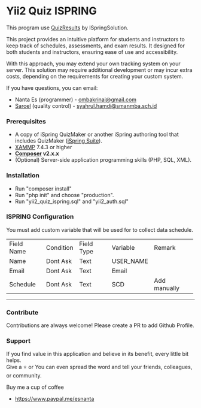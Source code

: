 <h1>
    <strong>Yii2 Quiz ISPRING</strong>
</h1>
<p>
    This program use
    <a href="https://github.com/ispringsolutions/QuizResults">QuizResults</a>
    by ISpringSolution.
</p>
<p>
    This project provides an intuitive platform for students and instructors
    to keep track of schedules, assessments, and exam results. It designed
    for both students and instructors, ensuring ease of use and accessibility.
</p>
<p>
    With this approach, you may extend your own tracking system on your server.
    This solution may require additional development or may incur extra costs,
    depending on the requirements for creating your custom system.
</p>

<p>
    If you have questions, you can email:
</p>

* Nanta Es (programmer) - ombakrinai@gmail.com
* [Saroel](https://github.com/saroel01) (quality control) - syahrul.hamdi@smanmba.sch.id

<h3>
    <strong>Prerequisites</strong>
</h3>
<ul>
    <li>
        A copy of iSpring QuizMaker or another iSpring authoring tool that includes
        QuizMaker (<a href="https://www.ispringsolutions.com/">iSpring Suite</a>).
    </li>
    <li>
        <a href="https://www.apachefriends.org/">XAMMP</a>
        7.4.3 or higher
    </li>
    <li>
        <strong><a href="https://getcomposer.org/">Composer</a>&nbsp;v2.x.x</strong>
    </li>
    <li>
        (Optional) Server-side application programming skills (PHP, SQL, XML).
    </li>
</ul>
<h3>
    <strong>Installation</strong>
</h3>
<ul>
    <li>
        Run "composer install"
    </li>
    <li>
        Run "php init" and choose "production".
    </li>
    <li>
        Run "yii2_quiz_ispring.sql" and "yii2_auth.sql"
    </li>
</ul>
<h3>
    <strong>ISPRING Configuration</strong>
</h3>
<p>
    You must add custom variable that will be used for to collect data schedule.
</p>

<div>
    <table style="width:500px;">
        <tbody>
            <tr>
                <td>Field Name</td>
                <td>Condition</td>
                <td>Field Type</td>
                <td>Variable</td>
                <td>Remark</td>
            </tr>
            <tr>
                <td>Name</td>
                <td>Dont Ask</td>
                <td>Text</td>
                <td>USER_NAME</td>
                <td>&nbsp;</td>
            </tr>
            <tr>
                <td>Email</td>
                <td>Dont Ask</td>
                <td>Text</td>
                <td>Email</td>
                <td>&nbsp;</td>
            </tr>
            <tr>
                <td>Schedule</td>
                <td>Dont Ask</td>
                <td>Text</td>
                <td>SCD</td>
                <td>Add manually</td>
            </tr>
        </tbody>
    </table>
</div>

<hr>

<h3>Contribute</h3>
Contributions are always welcome! Please create a PR to add Github Profile.

<h3>Support</h3>
<p>If you find value in this application and believe in its benefit, every little bit helps. <br>
Give a ⭐️ or You can even spread the word and tell your friends, colleagues, or community.</p>

<p>Buy me a cup of coffee</p>

<ul>
	<li><a href="https://www.paypal.me/esnanta">https://www.paypal.me/esnanta</a></li>
</ul>
